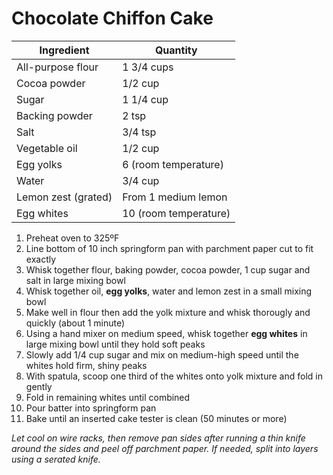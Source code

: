Chocolate Chiffon Cake
======================

Ingredient | Quantity
---|---
All-purpose flour | 1 3/4 cups
Cocoa powder | 1/2 cup
Sugar | 1 1/4 cup
Backing powder | 2 tsp
Salt | 3/4 tsp
Vegetable oil | 1/2 cup
Egg yolks | 6 (room temperature)
Water | 3/4 cup
Lemon zest (grated) | From 1 medium lemon
Egg whites | 10 (room temperature)

1. Preheat oven to 325ºF
2. Line bottom of 10 inch springform pan with parchment paper cut to fit exactly
3. Whisk together flour, baking powder, cocoa powder, 1 cup sugar and salt in large mixing bowl
4. Whisk together oil, **egg yolks**, water and lemon zest in a small mixing bowl
5. Make well in flour then add the yolk mixture and whisk thorougly and quickly (about 1 minute)
6. Using a hand mixer on medium speed, whisk together **egg whites** in large mixing bowl until they hold soft peaks
7. Slowly add 1/4 cup sugar and mix on medium-high speed until the whites hold firm, shiny peaks
8. With spatula, scoop one third of the whites onto yolk mixture and fold in gently
9. Fold in remaining whites until combined
10. Pour batter into springform pan
11. Bake until an inserted cake tester is clean (50 minutes or more)

*Let cool on wire racks, then remove pan sides after running a thin knife around the sides and peel off parchment paper. If needed, split into layers using a serated knife.*
